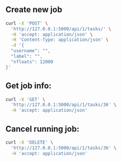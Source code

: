 ## Create new job

```bash
curl -X 'POST' \
  'http://127.0.0.1:5000/api/1/tasks/' \
  -H 'accept: application/json' \
  -H 'Content-Type: application/json' \
  -d '{
  "username": "",
  "label": "",
  "nfloats": 12000
}'
```

## Get job info:
```bash
curl -X 'GET' \
  'http://127.0.0.1:5000/api/1/tasks/36' \
  -H 'accept: application/json'
```

## Cancel running job:
```bash
curl -X 'DELETE' \
  'http://127.0.0.1:5000/api/1/tasks/36' \
  -H 'accept: application/json'
```
